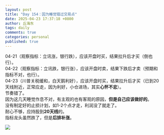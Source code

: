 ```yaml
---
layout: post
title: "Day 154：因为睡觉错过交易点"
date: 2025-04-23 17:37:18 +0800
author: 丘海东 
tags: daily
comments: true
categories: personal
published: true
---
```

04-21（观察指标：立讯涨，银行跌），应该开盘时买，结果拉升后才买（倒也行）。  
04-22（观察指标：立讯跌，银行涨），应该开盘时卖，结果下跌后才卖（预期和指标不对，也行）。  
04-23（川普关税缓和，白天鹅利好），应该开盘时买，结果拉升后才买（已到20天线附近，正常应走，因为利好，小仓进场，其实**心怀不忿**）。  
节奏错了。  
因为这几天睡觉作息不对，有主观的也有客观的原因，**但是自己应该做好的**。  
没有制定好的止损计划，如1-2个点才走，利润没了就走了。  
耐心不够，应持股到**20天线**的。  
指标龙头虽然跌了，但是**后排补涨**。  

![](https://wx1.sinaimg.cn/large/780bc50fgy1i0qxc3sl74j20u015sacn.jpg)
